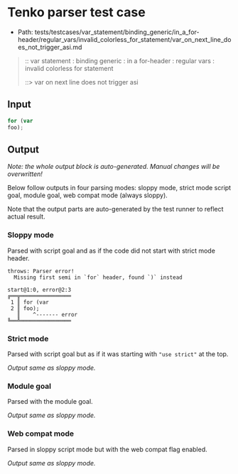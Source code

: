 # Tenko parser test case

- Path: tests/testcases/var_statement/binding_generic/in_a_for-header/regular_vars/invalid_colorless_for_statement/var_on_next_line_does_not_trigger_asi.md

> :: var statement : binding generic : in a for-header : regular vars : invalid colorless for statement
>
> ::> var on next line does not trigger asi

## Input


`````js
for (var
foo);
`````

## Output

_Note: the whole output block is auto-generated. Manual changes will be overwritten!_

Below follow outputs in four parsing modes: sloppy mode, strict mode script goal, module goal, web compat mode (always sloppy).

Note that the output parts are auto-generated by the test runner to reflect actual result.

### Sloppy mode

Parsed with script goal and as if the code did not start with strict mode header.

`````
throws: Parser error!
  Missing first semi in `for` header, found `)` instead

start@1:0, error@2:3
╔══╦════════════════
 1 ║ for (var
 2 ║ foo);
   ║    ^------- error
╚══╩════════════════

`````

### Strict mode

Parsed with script goal but as if it was starting with `"use strict"` at the top.

_Output same as sloppy mode._

### Module goal

Parsed with the module goal.

_Output same as sloppy mode._

### Web compat mode

Parsed in sloppy script mode but with the web compat flag enabled.

_Output same as sloppy mode._
